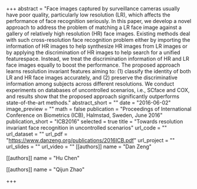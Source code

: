 +++
abstract = "Face images captured by surveillance cameras usually have poor quality, particularly low resolution (LR), which affects the performance of face recognition seriously. In this paper, we develop a novel approach to address the problem of matching a LR face image against a gallery of relatively high resolution (HR) face images. Existing methods deal with such cross-resolution face recognition problem either by importing the information of HR images to help synthesize HR images from LR images or by applying the discrimination of HR images to help search for a unified featurespace. Instead, we treat the discrimination information of HR and LR face images equally to boost the performance. The proposed approach learns resolution invariant features aiming to: (1) classify the identity of both LR and HR face images accurately, and (2) preserve the discriminative information among subjects across different resolutions. We conduct experiments on databases of uncontrolled scenarios, i.e., SCface and COX, and results show that the proposed approach significantly outperforms state-of-the-art methods."
abstract_short = ""
date = "2016-06-02"
image_preview = ""
math = false
publication = "Proceedings of International Conference on Biometrics (ICB), Halmstad, Sweden, June 2016"
publication_short = "ICB2016"
selected = true
title = "Towards resolution invariant face recognition in uncontrolled scenarios"
url_code = ""
url_dataset = ""
url_pdf = "https://www.danzeng.org/publications/2016ICB.pdf"
url_project = ""
url_slides = ""
url_video = ""
[[authors]]
	name = "Dan Zeng"

[[authors]]
	name = "Hu Chen"

[[authors]]
	name = "Qijun Zhao"

+++